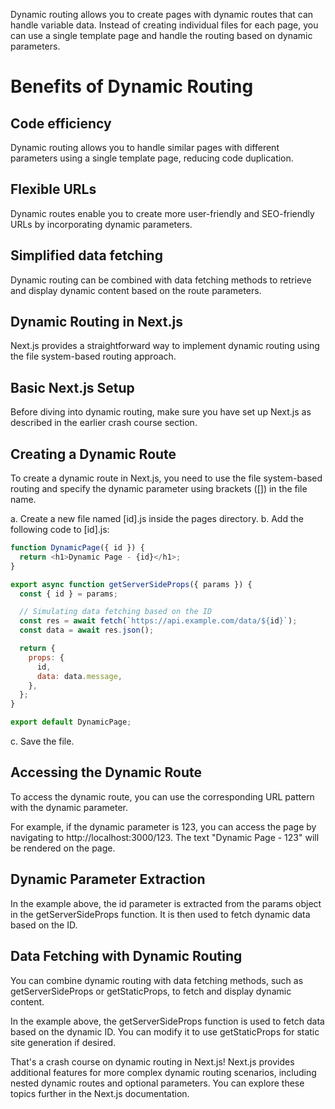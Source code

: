 Dynamic routing allows you to create pages with dynamic routes that can handle variable data. Instead of creating individual files for each page, you can use a single template page and handle the routing based on dynamic parameters.

# Benefits of Dynamic Routing

## Code efficiency

Dynamic routing allows you to handle similar pages with different parameters using a single template page, reducing code duplication.

## Flexible URLs

Dynamic routes enable you to create more user-friendly and SEO-friendly URLs by incorporating dynamic parameters.

## Simplified data fetching

Dynamic routing can be combined with data fetching methods to retrieve and display dynamic content based on the route parameters.

## Dynamic Routing in Next.js

Next.js provides a straightforward way to implement dynamic routing using the file system-based routing approach.

## Basic Next.js Setup

Before diving into dynamic routing, make sure you have set up Next.js as described in the earlier crash course section.

## Creating a Dynamic Route

To create a dynamic route in Next.js, you need to use the file system-based routing and specify the dynamic parameter using brackets ([]) in the file name.

a. Create a new file named [id].js inside the pages directory.
b. Add the following code to [id].js:

```javascript
function DynamicPage({ id }) {
  return <h1>Dynamic Page - {id}</h1>;
}

export async function getServerSideProps({ params }) {
  const { id } = params;

  // Simulating data fetching based on the ID
  const res = await fetch(`https://api.example.com/data/${id}`);
  const data = await res.json();

  return {
    props: {
      id,
      data: data.message,
    },
  };
}

export default DynamicPage;

```

c. Save the file.

## Accessing the Dynamic Route

To access the dynamic route, you can use the corresponding URL pattern with the dynamic parameter.

For example, if the dynamic parameter is 123, you can access the page by navigating to http://localhost:3000/123. The text "Dynamic Page - 123" will be rendered on the page.

## Dynamic Parameter Extraction

In the example above, the id parameter is extracted from the params object in the getServerSideProps function. It is then used to fetch dynamic data based on the ID.

## Data Fetching with Dynamic Routing

You can combine dynamic routing with data fetching methods, such as getServerSideProps or getStaticProps, to fetch and display dynamic content.

In the example above, the getServerSideProps function is used to fetch data based on the dynamic ID. You can modify it to use getStaticProps for static site generation if desired.

That's a crash course on dynamic routing in Next.js! Next.js provides additional features for more complex dynamic routing scenarios, including nested dynamic routes and optional parameters. You can explore these topics further in the Next.js documentation.